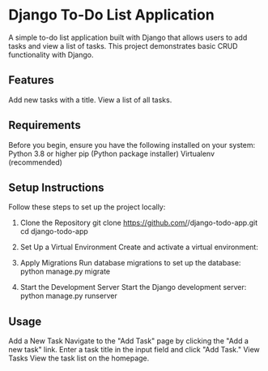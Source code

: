 # Django To-Do List Application
A simple to-do list application built with Django that allows users to add tasks and view a list of tasks. This project demonstrates basic CRUD functionality with Django.

## Features
Add new tasks with a title.
View a list of all tasks.

## Requirements
Before you begin, ensure you have the following installed on your system:
Python 3.8 or higher
pip (Python package installer)
Virtualenv (recommended)

## Setup Instructions
Follow these steps to set up the project locally:

1. Clone the Repository
git clone https://github.com/<your-username>/django-todo-app.git
cd django-todo-app

2. Set Up a Virtual Environment
Create and activate a virtual environment:

4. Apply Migrations
Run database migrations to set up the database:
python manage.py migrate

5. Start the Development Server
Start the Django development server:
python manage.py runserver

## Usage
Add a New Task
Navigate to the "Add Task" page by clicking the "Add a new task" link.
Enter a task title in the input field and click "Add Task."
View Tasks
View the task list on the homepage.
